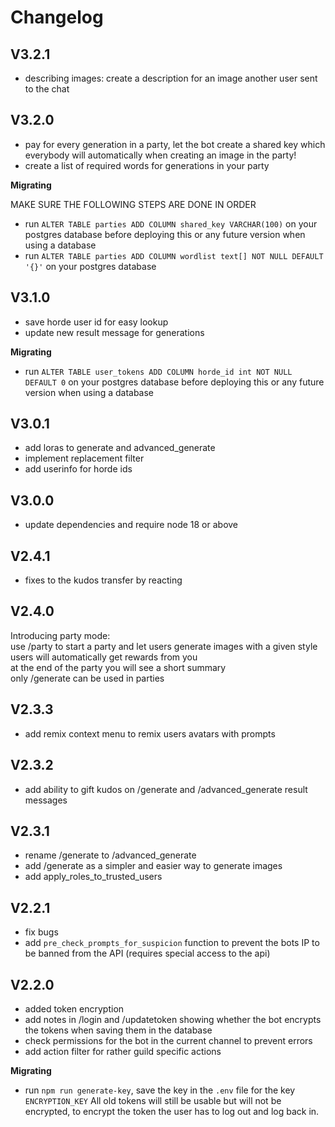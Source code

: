 # Changelog

## V3.2.1

- describing images: create a description for an image another user sent to the chat

## V3.2.0

- pay for every generation in a party, let the bot create a shared key which everybody will automatically when creating an image in the party!
- create a list of required words for generations in your party

**Migrating** 

MAKE SURE THE FOLLOWING STEPS ARE DONE IN ORDER
- run `ALTER TABLE parties ADD COLUMN shared_key VARCHAR(100)` on your postgres database before deploying this or any future version when using a database
- run `ALTER TABLE parties ADD COLUMN wordlist text[] NOT NULL DEFAULT '{}'` on your postgres database


## V3.1.0

- save horde user id for easy lookup
- update new result message for generations

**Migrating**

- run `ALTER TABLE user_tokens ADD COLUMN horde_id int NOT NULL DEFAULT 0` on your postgres database before deploying this or any future version when using a database

## V3.0.1

- add loras to generate and advanced_generate
- implement replacement filter
- add userinfo for horde ids

## V3.0.0

- update dependencies and require node 18 or above

## V2.4.1

- fixes to the kudos transfer by reacting

## V2.4.0

Introducing party mode:  
use /party to start a party and let users generate images with a given style  
users will automatically get rewards from you  
at the end of the party you will see a short summary  
only /generate can be used in parties 


## V2.3.3

- add remix context menu to remix users avatars with prompts

## V2.3.2

- add ability to gift kudos on /generate and /advanced_generate result messages

## V2.3.1

- rename /generate to /advanced_generate
- add /generate as a simpler and easier way to generate images
- add apply_roles_to_trusted_users


## V2.2.1

- fix bugs
- add `pre_check_prompts_for_suspicion` function to prevent the bots IP to be banned from the API (requires special access to the api)


## V2.2.0

- added token encryption
- add notes in /login and /updatetoken showing whether the bot encrypts the tokens when saving them in the database
- check permissions for the bot in the current channel to prevent errors
- add action filter for rather guild specific actions

**Migrating**

- run `npm run generate-key`, save the key in the `.env` file for the key `ENCRYPTION_KEY`
All old tokens will still be usable but will not be encrypted, to encrypt the token the user has to log out and log back in.